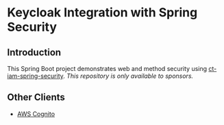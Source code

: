 # Keycloak Integration with Spring Security

## Introduction

This Spring Boot project demonstrates web and method security using
[ct-iam-spring-security](https://github.com/czetsuya/ct-iam-spring-security).
*This repository is only available to sponsors.*

## Other Clients

- [AWS Cognito](https://github.com/czetsuya/ct-aws-cognito-spring-security)